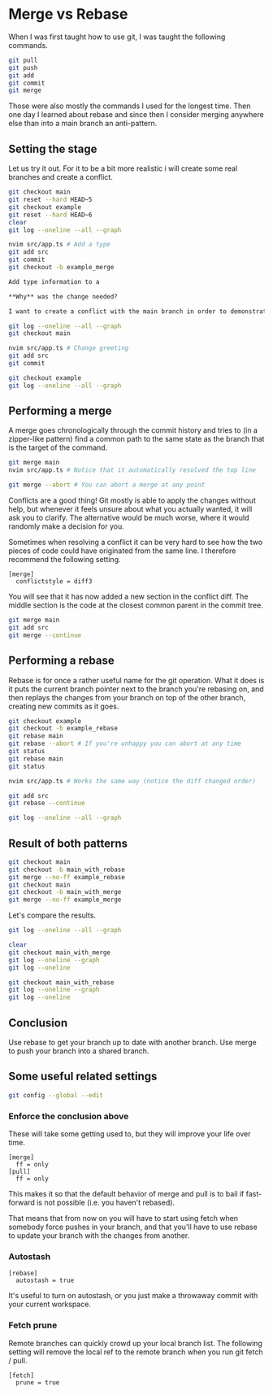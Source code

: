 # Merge vs Rebase

When I was first taught how to use git, I was taught the following commands.

```sh
git pull
git push
git add
git commit
git merge
```

Those were also mostly the commands I used for the longest time. Then one day
I learned about rebase and since then I consider merging anywhere else than into
a main branch an anti-pattern.

## Setting the stage

Let us try it out. For it to be a bit more realistic i will create some real
branches and create a conflict.

```sh
git checkout main
git reset --hard HEAD~5
git checkout example
git reset --hard HEAD~6
clear
git log --oneline --all --graph

nvim src/app.ts # Add a type
git add src
git commit
git checkout -b example_merge
```

```markdown
Add type information to a

**Why** was the change needed?

I want to create a conflict with the main branch in order to demonstrate rebasing.
```

```sh
git log --oneline --all --graph
git checkout main

nvim src/app.ts # Change greeting
git add src
git commit

git checkout example
git log --oneline --all --graph
```

## Performing a merge

A merge goes chronologically through the commit history and tries to (in
a zipper-like pattern) find a common path to the same state as the branch that
is the target of the command.

```sh
git merge main
nvim src/app.ts # Notice that it automatically resolved the top line

git merge --abort # You can abort a merge at any point
```

Conflicts are a good thing! Git mostly is able to apply the changes
without help, but whenever it feels unsure about what you actually wanted, it
will ask you to clarify. The alternative would be much worse, where it would
randomly make a decision for you.

Sometimes when resolving a conflict it can be very hard to see how the two
pieces of code could have originated from the same line. I therefore recommend
the following setting.

```gitconfig
[merge]
  conflictstyle = diff3
```

You will see that it has now added a new section in the conflict diff. The
middle section is the code at the closest common parent in the commit tree.

```sh
git merge main
git add src
git merge --continue
```

## Performing a rebase

Rebase is for once a rather useful name for the git operation. What it does is
it puts the current branch pointer next to the branch you're rebasing on, and
then replays the changes from your branch on top of the other branch, creating
new commits as it goes.

```sh
git checkout example
git checkout -b example_rebase
git rebase main
git rebase --abort # If you're unhappy you can abort at any time
git status
git rebase main
git status

nvim src/app.ts # Works the same way (notice the diff changed order)
```

```sh
git add src
git rebase --continue

git log --oneline --all --graph
```

## Result of both patterns

```sh
git checkout main
git checkout -b main_with_rebase
git merge --no-ff example_rebase
git checkout main
git checkout -b main_with_merge
git merge --no-ff example_merge
```

Let's compare the results.

```sh
git log --oneline --all --graph

clear
git checkout main_with_merge
git log --oneline --graph
git log --oneline

git checkout main_with_rebase
git log --oneline --graph
git log --oneline
```

## Conclusion

Use rebase to get your branch up to date with another branch. Use merge to push your branch into a shared branch.

## Some useful related settings

```sh
git config --global --edit
```

### Enforce the conclusion above

These will take some getting used to, but they will improve your life over time.

```gitconfig
[merge]
  ff = only
[pull]
  ff = only
```

This makes it so that the default behavior of merge and pull is to bail if
fast-forward is not possible (i.e. you haven't rebased).

That means that from now on you will have to start using fetch when somebody
force pushes in your branch, and that you'll have to use rebase to update your
branch with the changes from another.

### Autostash

```gitconfig
[rebase]
  autostash = true
```

It's useful to turn on autostash, or you just make a throwaway commit with your
current workspace.

### Fetch prune

Remote branches can quickly crowd up your local branch list. The following
setting will remove the local ref to the remote branch when you run git fetch
/ pull.

```gitconfig
[fetch]
  prune = true
```
